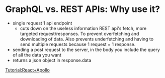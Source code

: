 # GraphQL vs. REST APIs: Why use it?

- single request 1 api endpoint
  - cuts down on the useless information REST api's fetch, more targeted request/responses. To prevent overfetching and downloading of data. Also prevents underfetching and having to send multiple requests because 1 request = 1 response.
- sending a post request to the server, in the body you include the query of all the data you want
- returns a json object in response.data

[Tutorial:React+Apollo](https://www.howtographql.com/react-apollo/0-introduction/)
